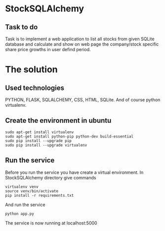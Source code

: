 # StockSQLAlchemy
## Task to do

Task is to implement a web application to list all stocks from given SQLite database and calculate and show on web page the company/stock specific share price growths in user defind period.


# The solution

## Used technologies

PYTHON, FLASK, SQLALCHEMY, CSS, HTML, SQLite.
And of course python virtualenv.

## Create the environment in ubuntu

    sudo apt-get install virtualenv
    sudo apt-get install python-pip python-dev build-essential
    sudo pip install --upgrade pip
    sudo pip install --upgrade virtualenv

## Run the service

Before you run the service you have create a virtual environment.
In StockSQLAlchemy directory give commands

    virtualenv venv
    source venv/bin/activate
    pip install -r requirements.txt

And run the service

    python app.py

The service is now running at localhost:5000


